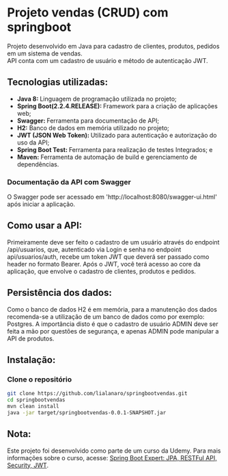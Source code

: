 # Projeto vendas (CRUD) com springboot 

Projeto desenvolvido em Java para cadastro de clientes, produtos,
pedidos em um sistema de vendas.
<br>
API conta com um cadastro de usuário e método de autenticação JWT.

## Tecnologias utilizadas:
* <b> Java 8: </b> Linguagem de programação utilizada no projeto;
* <b> Spring Boot(2.2.4.RELEASE): </b> Framework para a criação de aplicações web;
* <b> Swagger: </b>Ferramenta para documentação de API;
* <b> H2:</b> Banco de dados em memória utilizado no projeto;  
* <b> JWT (JSON Web Token): </b> Utilizado para autenticação e autorização do uso da API;
* <b> Spring Boot Test: </b> Ferramenta para realização de testes Integrados; e
* <b> Maven:</b> Ferramenta de automação de build e gerenciamento de dependências.


### Documentação da API com Swagger
O Swagger pode ser acessado em 'http://localhost:8080/swagger-ui.html' após iniciar 
a aplicação. 

## Como usar a API:
Primeiramente deve ser feito o cadastro de um usuário através do endpoint /api/usuarios,
que, autenticado via Login e senha no endpoint api/usuarios/auth,
recebe um token JWT que deverá ser passado como header no formato Bearer.
Após o JWT, você terá acesso ao core da aplicação, que envolve o cadastro de clientes,
produtos e pedidos.

## Persistência dos dados:
Como o banco de dados H2 é em memória, para a manutenção dos dados recomenda-se
a utilização de um banco de dados como por exemplo: Postgres.
A importância disto é que o cadastro de usuário ADMIN deve ser feita a mão por 
questões de segurança, e apenas ADMIN pode manipular a API de produtos.


## Instalação:

### Clone o repositório

```bash
git clone https://github.com/lialanaro/springbootvendas.git
cd springbootvendas
mvn clean install
java -jar target/springbootvendas-0.0.1-SNAPSHOT.jar

```

## Nota:
Este projeto foi desenvolvido como parte de um curso da Udemy.
Para mais informações sobre o curso, acesse: [Spring Boot Expert: JPA, RESTFul API, Security, JWT](https://www.udemy.com/course/spring-boot-expert/?start=1#overview).



